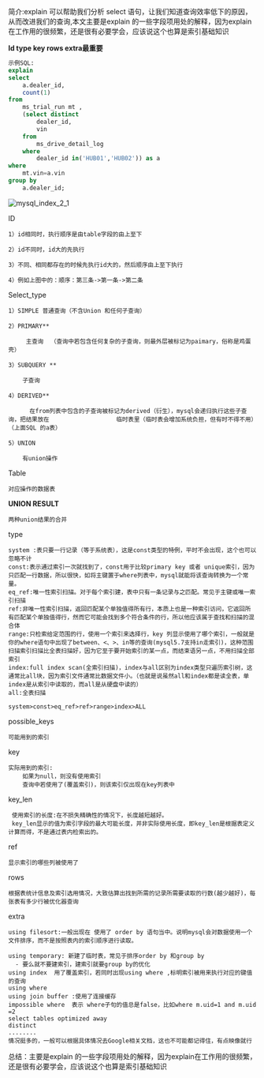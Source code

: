 简介:explain 可以帮助我们分析 select 语句，让我们知道查询效率低下的原因，从而改进我们的查询,本文主要是explain 的一些字段项用处的解释，因为explain在工作用的很频繁，还是很有必要学会，应该说这个也算是索引基础知识



 **Id type key rows extra最重要** 

```sql
示例SQL:
explain 
select 
	a.dealer_id,
	count(1) 
from 
	ms_trial_run mt ,
	(select distinct
	 	dealer_id,
	 	vin 
	from
	 	ms_drive_detail_log 
	where 
		dealer_id in('HUB01','HUB02')) as a 
where  
	mt.vin=a.vin 
group by 
	a.dealer_id;
```



![mysql_index_2_1](/Users/jzue/Desktop/blog_file/mysql_index_2_1.png)

ID

```
1）id相同时，执行顺序是由table字段的由上至下

2）id不同时，id大的先执行

3）不同、相同都存在的时候先执行id大的，然后顺序由上至下执行

4）例如上图中的：顺序：第三条->第一条->第二条
```

Select_type 

```
1）SIMPLE 普通查询（不含Union 和任何子查询）

2）PRIMARY**

	 主查询  （查询中若包含任何复杂的子查询，则最外层被标记为paimary，俗称是鸡蛋壳）

3）SUBQUERY **

	子查询 

4）DERIVED**

	  在from列表中包含的子查询被标记为derived（衍生），mysql会递归执行这些子查询，把结果放在					临时表里（临时表会增加系统负担，但有时不得不用）（上面SQL 的a表）

5）UNION   

	有union操作
```



Table

```
对应操作的数据表
```



**UNION RESULT**

```
两种union结果的合并
```

type

```
system :表只要一行记录（等于系统表），这是const类型的特例，平时不会出现，这个也可以忽略不计
const:表示通过索引一次就找到了，const用于比较primary key 或者 unique索引，因为只匹配一行数据，所以很快，如将主键置于where列表中，mysql就能将该查询转换为一个常量。
eq_ref:唯一性索引扫描。对于每个索引建，表中只有一条记录与之匹配。常见于主键或唯一索引扫描
ref:非唯一性索引扫描，返回匹配某个单独值得所有行，本质上也是一种索引访问，它返回所有匹配某个单独值得行，然而它可能会找到多个符合条件的行，所以他应该属于查找和扫描的混合体
range:只检索给定范围的行，使用一个索引来选择行，key 列显示使用了哪个索引，一般就是你的where语句中出现了between、<、>、in等的查询(mysql5.7支持in走索引)，这种范围扫描索引扫描比全表扫描好，因为它至于要开始索引的某一点，而结束语另一点，不用扫描全部索引
index:full index scan(全索引扫描)，index与all区别为index类型只遍历索引树，这通常比all块，因为索引文件通常比数据文件小。（也就是说虽然all和index都是读全表，单index是从索引中读取的，而all是从硬盘中读的）
all:全表扫描

system>const>eq_ref>ref>range>index>ALL
```

possible_keys

```
可能用到的索引
```

key

```
实际用到的索引:
	如果为null，则没有使用索引
	查询中若使用了(覆盖索引)，则该索引仅出现在key列表中
```

key_len 

```
 使用索引的长度:在不损失精确性的情况下，长度越短越好。
 key_len显示的值为索引字段的最大可能长度，并非实际使用长度，即key_len是根据表定义计算而得，不是通过表内检索出的。
```

ref 

```
显示索引的哪些列被使用了
```

rows 

```
根据表统计信息及索引选用情况，大致估算出找到所需的记录所需要读取的行数(越少越好)，每张表有多少行被优化器查询
```

extra 

```
using filesort:一般出现在 使用了 order by 语句当中。说明mysql会对数据使用一个文件排序，而不是按照表内的索引顺序进行读取。

using temporary: 新建了临时表，常见于排序order by 和group by
  - 要么就不要建索引，建索引就要group by的优化
using index  用了覆盖索引，若同时出现using where ,标明索引被用来执行对应的键值的查询
using where
using join buffer :使用了连接缓存
impossible where  表示 where子句的值总是false，比如where m.uid=1 and m.uid =2
select tables optimized away
distinct
........
情况挺多的，一般可以根据具体情况去Google相关文档，这也不可能都记得住，有点映像就行
```

总结：主要是explain 的一些字段项用处的解释，因为explain在工作用的很频繁，还是很有必要学会，应该说这个也算是索引基础知识
